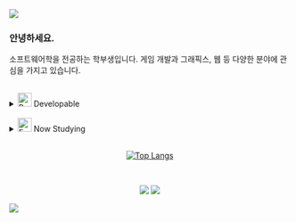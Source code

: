 

<img src="https://capsule-render.vercel.app/api?type=waving&color=timeAuto&height=80&section=header&text=&fontSize=0" />

### 안녕하세요.
소프트웨어학을 전공하는 학부생입니다.
게임 개발과 그래픽스, 웹 등 다양한 분야에 관심을 가지고 있습니다.

<br>

<details>
<summary>
    <img src="https://raw.githubusercontent.com/Tarikul-Islam-Anik/Animated-Fluent-Emojis/master/Emojis/Smilies/Bomb.png" alt="Bomb" width="25" height="25" /> Developable
</summary>
  <br>
    <div align="center">
        
  ![C#](https://img.shields.io/badge/C%23-239120?style=for-the-badge&logo=c-sharp&logoColor=white)
![C++](https://img.shields.io/badge/C%2B%2B-00599C?style=for-the-badge&logo=c%2B%2B&logoColor=white)
![Java](https://img.shields.io/badge/Java-ED8B00?style=for-the-badge&logo=openjdk&logoColor=white)
![Unity](https://img.shields.io/badge/Unity-100000?style=for-the-badge&logo=unity&logoColor=white)
![PHP](https://img.shields.io/badge/PHP-777BB4?style=for-the-badge&logo=php&logoColor=white)
![JS](https://img.shields.io/badge/JavaScript-F7DF1E?style=for-the-badge&logo=JavaScript&logoColor=white)
![Git](https://img.shields.io/badge/GIT-E44C30?style=for-the-badge&logo=git&logoColor=white)

</div>
</details>

<br>

<details>
<summary>
    <img src="https://raw.githubusercontent.com/Tarikul-Islam-Anik/Animated-Fluent-Emojis/master/Emojis/Smilies/Face%20with%20Raised%20Eyebrow.png" alt="Face with Raised Eyebrow" width="25" height="25" /> Now Studying
</summary>
  <br>
    <div align="center">

![UnrealEngine](https://img.shields.io/badge/unreal%20engine-%23313131.svg?&style=for-the-badge&logo=unreal%20engine&logoColor=white)


</div>
</details>

<br>

<div align="center">

[![Top Langs](https://github-readme-stats.vercel.app/api/top-langs/?username=yanggogi1423&layout=compact)](https://github.com/anuraghazra/github-readme-stats)

<!-- [![Velog's GitHub stats](https://velog-readme-stats.vercel.app/api?name=yanggogi1423)](https://github.com/eungyeole/velog-readme-stats)
-->
<br>

<a href="mailto:yanggogi1423@gmail.com"><img src="https://img.shields.io/badge/Gmail-EA4335?style=for-the-badge&logo=Gmail&logoColor=white"></a>
<a href="https://velog.io/@yanggogi1423/posts"><img src="https://img.shields.io/badge/Velog-20C997?style=for-the-badge&logo=Velog&logoColor=white">


</div>

<img src="https://capsule-render.vercel.app/api?type=waving&color=timeAuto&height=80&section=footer&text=&fontSize=0" />

